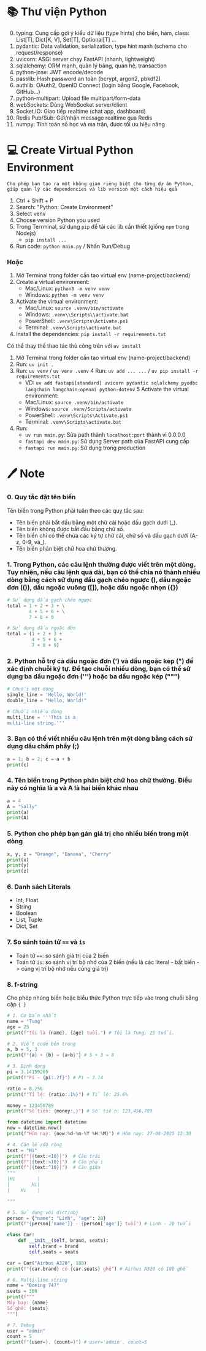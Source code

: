 # 📚 Thư viện Python

0. typing: Cung cấp gợi ý kiểu dữ liệu (type hints) cho biến, hàm, class: List[T], Dict[K, V], Set[T], Optional[T] ...
1. pydantic: Data validation, serialization, type hint mạnh (schema cho request/response)
2. uvicorn: ASGI server chạy FastAPI (nhanh, lightweight)
3. sqlalchemy: ORM mạnh, quản lý bảng, quan hệ, transaction
4. python-jose: JWT encode/decode
5. passlib: Hash password an toàn (bcrypt, argon2, pbkdf2)
6. authlib: OAuth2, OpenID Connect (login bằng Google, Facebook, GitHub...)
7. python-multipart: Upload file multipart/form-data
8. webSockets: Dùng WebSocket server/client
9. Socket.IO: Giao tiếp realtime (chat app, dashboard)
10. Redis Pub/Sub: Gửi/nhận message realtime qua Redis
11. numpy: Tính toán số học và ma trận, được tối ưu hiệu năng

# 💻 Create Virtual Python Environment

`Cho phép bạn tạo ra một không gian riêng biệt cho từng dự án Python, giúp quản lý các dependencies và lib version một cách hiệu quả`

1. Ctrl + Shift + P
2. Search: "Python: Create Environment"
3. Select venv
4. Choose version Python you used
5. Trong Terrminal, sử dụng `pip` để tải các lib cần thiết (giống `npm` trong Nodejs)
    - `pip install ...`
6. Run code: `python main.py` / Nhấn Run/Debug

### Hoặc

1. Mở Terminal trong folder cần tạo virtual env (name-project/backend)
2. Create a virtual environment:
    - Mac/Linux: `python3 -m venv venv`
    - Windows: `python -m venv venv`
3. Activate the virtual environment:
    - Mac/Linux: `source .venv/bin/activate`
    - Windows: `.venv\\Scripts\\activate.bat`
    - PowerShell: `.venv\Scripts\Activate.ps1`
    - Terminal: `.venv\Scripts\activate.bat`
4. Install the dependencies: `pip install -r requirements.txt`

Có thể thay thế thao tác thủ công trên với `uv install`

1. Mở Terminal trong folder cần tạo virtual env (name-project/backend)
2. Run: `uv init .`
3. Run: `uv venv` / `uv venv .venv`
4 Run: `uv add ... ...` / `uv pip install -r requirements.txt`
    - VD: `uv add fastapi[standard] uvicorn pydantic sqlalchemy pyodbc langchain langchain-openai python-dotenv`
5 Activate the virtual environment:
    - Mac/Linux: `source .venv/bin/activate`
    - Windows: `source .venv/Scripts/activate`
    - PowerShell: `.venv\Scripts\Activate.ps1`
    - Terminal: `.venv\Scripts\activate.bat`
6. Run:
    - `uv run main.py`: Sửa path thành `localhost:port` thành vì 0.0.0.0
    - `fastapi dev main.py`: Sử dụng Server path của FastAPI cung cấp
    - `fastapi run main.py`: Sử dụng trong production

# 🖊️ Note

### 0. Quy tắc đặt tên biến

Tên biến trong Python phải tuân theo các quy tắc sau:

- Tên biến phải bắt đầu bằng một chữ cái hoặc dấu gạch dưới (_).
- Tên biến không được bắt đầu bằng chữ số.
- Tên biến chỉ có thể chứa các ký tự chữ cái, chữ số và dấu gạch dưới (A-z, 0-9, và_).
- Tên biến phân biệt chữ hoa chữ thường.

### 1. Trong Python, các câu lệnh thường được viết trên một dòng. Tuy nhiên, nếu câu lệnh quá dài, bạn có thể chia nó thành nhiều dòng bằng cách sử dụng dấu gạch chéo ngược (\), dấu ngoặc đơn (()), dấu ngoặc vuông ([]), hoặc dấu ngoặc nhọn ({})

```py
# Sử dụng dấu gạch chéo ngược
total = 1 + 2 + 3 + \
        4 + 5 + 6 + \
        7 + 8 + 9

# Sử dụng dấu ngoặc đơn
total = (1 + 2 + 3 +
         4 + 5 + 6 +
         7 + 8 + 9)
```

### 2. Python hỗ trợ cả dấu ngoặc đơn (') và dấu ngoặc kép (") để xác định chuỗi ký tự. Để tạo chuỗi nhiều dòng, bạn có thể sử dụng ba dấu ngoặc đơn (''') hoặc ba dấu ngoặc kép (""")

```py
# Chuỗi một dòng
single_line = 'Hello, World!'
double_line = "Hello, World!"

# Chuỗi nhiều dòng
multi_line = '''This is a
multi-line string.'''
```

### 3. Bạn có thể viết nhiều câu lệnh trên một dòng bằng cách sử dụng dấu chấm phẩy (;)

```py
a = 1; b = 2; c = a + b
print(c)
```

### 4. Tên biến trong Python phân biệt chữ hoa chữ thường. Điều này có nghĩa là a và A là hai biến khác nhau

```py
a = 4
A = "Sally"
print(a)
print(A)
```

### 5. Python cho phép bạn gán giá trị cho nhiều biến trong một dòng

```py
x, y, z = "Orange", "Banana", "Cherry"
print(x)
print(y)
print(z)
```

### 6. Danh sách Literals

- Int, Float
- String
- Boolean
- List, Tuple
- Dict, Set

### 7. So sánh toán tử `==` và `is`

- Toán tử `==`: so sánh giá trị của 2 biến
- Toán tử `is`: so sánh vị trí bộ nhớ của 2 biến (nếu là các literal - bất biến -> cùng vị trí bộ nhớ nếu cùng giá trị)

### 8. f-string

Cho phép nhúng biến hoặc biểu thức Python trực tiếp vào trong chuỗi bằng cặp `{ }`

```py
# 1. Cơ bản nhất
name = "Tung"
age = 25
print(f"Tôi là {name}, {age} tuổi.") # Tôi là Tung, 25 tuổi.

# 2. Viết code bên trong
a, b = 5, 3
print(f"{a} + {b} = {a+b}") # 5 + 3 = 8

# 3. Định dạng
pi = 3.14159265
print(f"Pi ~ {pi:.2f}") # Pi ~ 3.14

ratio = 0.256
print(f"Tỉ lệ: {ratio:.1%}") # Tỉ lệ: 25.6%

money = 123456789
print(f"Số tiền: {money:,}") # Số tiền: 123,456,789

from datetime import datetime
now = datetime.now()
print(f"Hôm nay: {now:%d-%m-%Y %H:%M}") # Hôm nay: 27-08-2025 12:30

# 4. Căn lề/độ rộng
text = "Hi"
print(f"|{text:<10}|")  # Căn trái
print(f"|{text:>10}|")  # Căn phải
print(f"|{text:^10}|")  # Căn giữa
"""
|Hi        |
|        Hi|
|    Hi    |

"""

# 5. Sử dụng với dict/obj
person = {"name": "Linh", "age": 20}
print(f"{person['name']} - {person['age']} tuổi") # Linh - 20 tuổi

class Car:
    def __init__(self, brand, seats):
        self.brand = brand
        self.seats = seats

car = Car("Airbus A320", 180)
print(f"{car.brand} có {car.seats} ghế") # Airbus A320 có 180 ghế

# 6. Multi-line string 
name = "Boeing 747"
seats = 366
print(f"""
Máy bay: {name}
Số ghế: {seats}
""")

# 7. Debug
user = "admin"
count = 5
print(f"{user=}, {count=}") # user='admin', count=5

```
